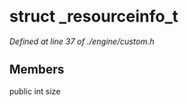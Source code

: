 # struct _resourceinfo_t

*Defined at line 37 of ./engine/custom.h*

## Members

public int size



